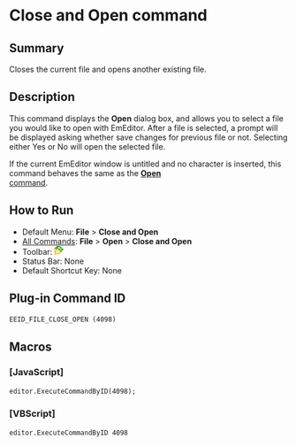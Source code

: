 # Close and Open command

## Summary

Closes the current file and opens another existing file.

## Description

This command displays the **Open** dialog box, and allows you to select
a file you would like to open with EmEditor. After a file is selected, a
prompt will be displayed asking whether save changes for previous file or not. Selecting either Yes or No will open
the selected file.

If the current EmEditor window is untitled and no character is inserted,
this command behaves the same as the [**Open** \
command](file_open).

## How to Run

- Default Menu: **File** \> **Close and Open**
- [All Commands](../tools/all_commands): **File** \> **Open**
\> **Close and Open**
- Toolbar:
![](../../images/filecloseopen.gif)
- Status Bar: None
- Default Shortcut Key: None

## Plug-in Command ID

```
EEID_FILE_CLOSE_OPEN (4098)
```

## Macros

### \[JavaScript\]

```
editor.ExecuteCommandByID(4098);
```

### \[VBScript\]

```
editor.ExecuteCommandByID 4098
```
